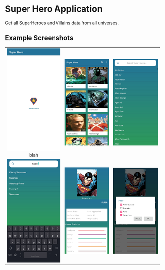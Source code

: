 # Super Hero Application
Get all SuperHeroes and Villains data from all universes.

## Example Screenshots
| | | |
|:-------------------------:|:-------------------------:|:-------------------------:|
|<img width="1604" alt="screen shot 2017-08-07 at 12 18 15 pm" src="/SuperHero_SS1.jpg">  blah |  <img width="1604" alt="screen shot 2017-08-07 at 12 18 15 pm" src="/SuperHero_SS2.jpg">|<img width="1604" alt="screen shot 2017-08-07 at 12 18 15 pm" src="/SuperHero_SS3.jpg">|
|<img width="1604" alt="screen shot 2017-08-07 at 12 18 15 pm" src="/SuperHero_SS4.jpg">  |  <img width="1604" alt="screen shot 2017-08-07 at 12 18 15 pm" src="/SuperHero_SS5.jpg">|<img width="1604" alt="screen shot 2017-08-07 at 12 18 15 pm" src="/SuperHero_SS6.jpg">|